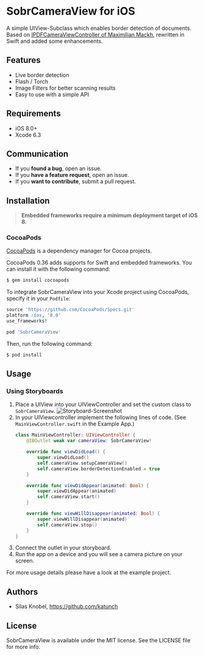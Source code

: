SobrCameraView for iOS
======================
A simple UIView-Subclass which enables border detection of documents. Based on [IPDFCameraViewController of Maximilian Mackh](https://github.com/mmackh/IPDFCameraViewController), rewritten in Swift and added some enhancements.

## Features
- Live border detection
- Flash / Torch
- Image Filters for better scanning results
- Easy to use with a simple API

## Requirements
- iOS 8.0+
- Xcode 6.3

## Communication
- If you **found a bug**, open an issue.
- If you **have a feature request**, open an issue.
- If you **want to contribute**, submit a pull request.

## Installation

> **Embedded frameworks require a minimum deployment target of iOS 8.**

### CocoaPods

[CocoaPods](http://cocoapods.org) is a dependency manager for Cocoa projects.

CocoaPods 0.36 adds supports for Swift and embedded frameworks. You can install it with the following command:

```bash
$ gem install cocoapods
```

To integrate SobrCameraView into your Xcode project using CocoaPods, specify it in your `Podfile`:

```ruby
source 'https://github.com/CocoaPods/Specs.git'
platform :ios, '8.0'
use_frameworks!

pod 'SobrCameraView'
```

Then, run the following command:

```bash
$ pod install
```

## Usage
### Using Storyboards
1. Place a UIView into your UIViewController and set the custom class to `SobrCameraView`.
![Storyboard-Screenshot](https://raw.githubusercontent.com/softwarebrauerei/SobrCameraView-ios/master/assets/storyboard-custom-class.jpg)
2. In your UIViewcontroller implement the following lines of code. (See `MainViewController.swift` in the Example App.)
	```Swift
	class MainViewController: UIViewController {
		@IBOutlet weak var cameraView: SobrCameraView!

		override func viewDidLoad() {
		    super.viewDidLoad()
		    self.cameraView.setupCameraView()
		    self.cameraView.borderDetectionEnabled = true
		}

		override func viewDidAppear(animated: Bool) {
	        super.viewDidAppear(animated)
	        self.cameraView.start()
	    }

	    override func viewWillDisappear(animated: Bool) {
	        super.viewWillDisappear(animated)
	        self.cameraView.stop()
	    }
	}
	```
3. Connect the outlet in your storyboard.  
4. Run the app on a device and you will see a camera picture on your screen.

For more usage details please have a look at the example project.



## Authors
- Silas Knobel, https://github.com/katunch

## License

SobrCameraView is available under the MIT license. See the LICENSE file for more info.
